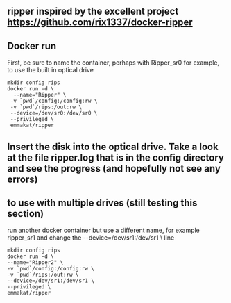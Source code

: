 ## ripper  inspired by the excellent project https://github.com/rix1337/docker-ripper
## Docker run
First, be sure to name the container, perhaps with Ripper_sr0 for example, to use the built in optical drive

```
mkdir config rips
docker run -d \
  --name="Ripper" \
 -v `pwd`/config:/config:rw \ 
 -v `pwd`/rips:/out:rw \ 
 --device=/dev/sr0:/dev/sr0 \ 
 --privileged \ 
 emmakat/ripper
```
## Insert the disk into the optical drive. Take a look at the file ripper.log that is in the config directory and see the progress (and hopefully not see any errors)

  ## to use with multiple drives (still testing this section)
  run another docker container but use a different name, for example ripper_sr1 and change the --device=/dev/sr1:/dev/sr1 \ line
  
  ```
mkdir config rips
docker run -d \
  --name="Ripper2" \
 -v `pwd`/config:/config:rw \ 
 -v `pwd`/rips:/out:rw \ 
 --device=/dev/sr1:/dev/sr1 \ 
 --privileged \ 
 emmakat/ripper
```
